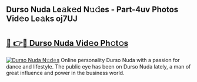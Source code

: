 ## Durso Nuda Le𝚊k𝚎d N𝚞𝚍es - Part-4uv Photos Vid𝚎o Le𝚊ks oj7UJ

# <h2><a href="http://fbftee.evod.top/?m=Durso+Nuda">🔗 👉🔴 Durso Nuda Vid𝚎o Ph𝚘t𝚘s</a></h2>

[![Durso Nuda N𝚞d𝚎s](https://i.imgur.com/8V9OHl7.gif)](http://fbftee.evod.top/?m=Durso+Nuda)
Online personality Durso Nuda with a passion for dance and lifestyle. The public eye has been on Durso Nuda lately, a man of great influence and power in the business world. 
